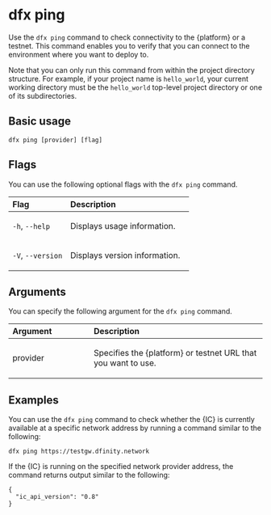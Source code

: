 # dfx ping

Use the `dfx ping` command to check connectivity to the {platform} or a testnet. This command enables you to verify that you can connect to the environment where you want to deploy to.

Note that you can only run this command from within the project directory structure. For example, if your project name is `hello_world`, your current working directory must be the `hello_world` top-level project directory or one of its subdirectories.

## Basic usage

    dfx ping [provider] [flag]

## Flags

You can use the following optional flags with the `dfx ping` command.

<table>
<colgroup>
<col style="width: 32%" />
<col style="width: 68%" />
</colgroup>
<thead>
<tr class="header">
<th style="text-align: left;">Flag</th>
<th style="text-align: left;">Description</th>
</tr>
</thead>
<tbody>
<tr class="odd">
<td style="text-align: left;"><p><code>-h</code>, <code>--help</code></p></td>
<td style="text-align: left;"><p>Displays usage information.</p></td>
</tr>
<tr class="even">
<td style="text-align: left;"><p><code>-V</code>, <code>--version</code></p></td>
<td style="text-align: left;"><p>Displays version information.</p></td>
</tr>
</tbody>
</table>

## Arguments

You can specify the following argument for the `dfx ping` command.

<table>
<colgroup>
<col style="width: 32%" />
<col style="width: 68%" />
</colgroup>
<thead>
<tr class="header">
<th style="text-align: left;">Argument</th>
<th style="text-align: left;">Description</th>
</tr>
</thead>
<tbody>
<tr class="odd">
<td style="text-align: left;"><p>provider</p></td>
<td style="text-align: left;"><p>Specifies the {platform} or testnet URL that you want to use.</p></td>
</tr>
</tbody>
</table>

## Examples

You can use the `dfx ping` command to check whether the {IC} is currently available at a specific network address by running a command similar to the following:

    dfx ping https://testgw.dfinity.network

If the {IC} is running on the specified network provider address, the command returns output similar to the following:

    {
      "ic_api_version": "0.8"
    }
